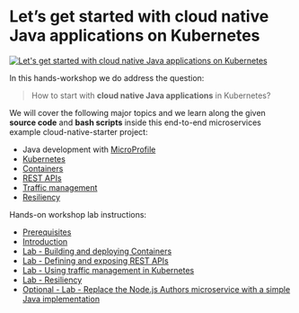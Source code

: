 # Let’s get started with cloud native Java applications on Kubernetes

[![Let's get started with cloud native Java applications on Kubernetes](https://img.youtube.com/vi/DQFeqFKQ3dE/0.jpg)](https://www.youtube.com/watch?v=DQFeqFKQ3dE "Click play on youtube")

In this hands-workshop we do address the question: 

> How to start with **cloud native Java applications** in Kubernetes?

We will cover the following major topics and we learn along the given **source code** and **bash scripts** inside this end-to-end microservices example cloud-native-starter project:

* Java development with [MicroProfile](https://microprofile.io/) 
* [Kubernetes](https://en.wikipedia.org/wiki/Kubernetes)
* [Containers](https://en.wikipedia.org/wiki/OS-level_virtualisation)
* [REST APIs](https://en.wikipedia.org/wiki/Representational_state_transfer)
* [Traffic management](https://istio.io/docs/concepts/traffic-management/) 
* [Resiliency](https://www.ibm.com/it-infrastructure/z/capabilities/resiliency)
 
Hands-on workshop lab instructions:

* [Prerequisites](00-prerequisites.md) 
* [Introduction](01-introduction.md) 
* [Lab - Building and deploying Containers](02-container.md)
* [Lab - Defining and exposing REST APIs](03-rest-api.md) 
* [Lab - Using traffic management in Kubernetes](04-traffic-management.md)
* [Lab - Resiliency](05-resiliency.md) 
* [Optional - Lab - Replace the Node.js Authors microservice with a simple Java implementation](06-java-development.md)




